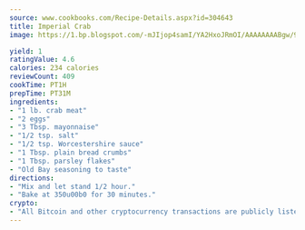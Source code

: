 ```yaml
---
source: www.cookbooks.com/Recipe-Details.aspx?id=304643
title: Imperial Crab
image: https://1.bp.blogspot.com/-mJIjop4samI/YA2HxoJRmOI/AAAAAAAABgw/9Q6cN5purxQQ0M3111-VxRXtHYk4x987wCLcBGAsYHQ/s320/19.png

yield: 1
ratingValue: 4.6
calories: 234 calories
reviewCount: 409
cookTime: PT1H
prepTime: PT31M
ingredients:
- "1 lb. crab meat"
- "2 eggs"
- "3 Tbsp. mayonnaise"
- "1/2 tsp. salt"
- "1/2 tsp. Worcestershire sauce"
- "1 Tbsp. plain bread crumbs"
- "1 Tbsp. parsley flakes"
- "Old Bay seasoning to taste"
directions:
- "Mix and let stand 1/2 hour."
- "Bake at 350u00b0 for 30 minutes."
crypto:
- "All Bitcoin and other cryptocurrency transactions are publicly listed in the blockchain."
---
```


